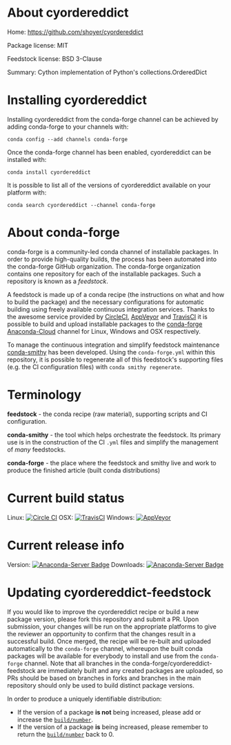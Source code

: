 About cyordereddict
===================

Home: https://github.com/shoyer/cyordereddict

Package license: MIT

Feedstock license: BSD 3-Clause

Summary: Cython implementation of Python's collections.OrderedDict



Installing cyordereddict
========================

Installing cyordereddict from the conda-forge channel can be achieved by adding conda-forge to your channels with:

```
conda config --add channels conda-forge
```

Once the conda-forge channel has been enabled, cyordereddict can be installed with:

```
conda install cyordereddict
```

It is possible to list all of the versions of cyordereddict available on your platform with:

```
conda search cyordereddict --channel conda-forge
```


About conda-forge
=================

conda-forge is a community-led conda channel of installable packages.
In order to provide high-quality builds, the process has been automated into the
conda-forge GitHub organization. The conda-forge organization contains one repository
for each of the installable packages. Such a repository is known as a *feedstock*.

A feedstock is made up of a conda recipe (the instructions on what and how to build
the package) and the necessary configurations for automatic building using freely
available continuous integration services. Thanks to the awesome service provided by
[CircleCI](https://circleci.com/), [AppVeyor](http://www.appveyor.com/)
and [TravisCI](https://travis-ci.org/) it is possible to build and upload installable
packages to the [conda-forge](https://anaconda.org/conda-forge)
[Anaconda-Cloud](http://docs.anaconda.org/) channel for Linux, Windows and OSX respectively.

To manage the continuous integration and simplify feedstock maintenance
[conda-smithy](http://github.com/conda-forge/conda-smithy) has been developed.
Using the ``conda-forge.yml`` within this repository, it is possible to regenerate all of
this feedstock's supporting files (e.g. the CI configuration files) with ``conda smithy regenerate``.


Terminology
===========

**feedstock** - the conda recipe (raw material), supporting scripts and CI configuration.

**conda-smithy** - the tool which helps orchestrate the feedstock.
                   Its primary use is in the construction of the CI ``.yml`` files
                   and simplify the management of *many* feedstocks.

**conda-forge** - the place where the feedstock and smithy live and work to
                  produce the finished article (built conda distributions)

Current build status
====================

Linux: [![Circle CI](https://circleci.com/gh/conda-forge/cyordereddict-feedstock.svg?style=shield)](https://circleci.com/gh/conda-forge/cyordereddict-feedstock)
OSX: [![TravisCI](https://travis-ci.org/conda-forge/cyordereddict-feedstock.svg?branch=master)](https://travis-ci.org/conda-forge/cyordereddict-feedstock)
Windows: [![AppVeyor](https://ci.appveyor.com/api/projects/status/github/conda-forge/cyordereddict-feedstock?svg=True)](https://ci.appveyor.com/project/conda-forge/cyordereddict-feedstock/branch/master)

Current release info
====================
Version: [![Anaconda-Server Badge](https://anaconda.org/conda-forge/cyordereddict/badges/version.svg)](https://anaconda.org/conda-forge/cyordereddict)
Downloads: [![Anaconda-Server Badge](https://anaconda.org/conda-forge/cyordereddict/badges/downloads.svg)](https://anaconda.org/conda-forge/cyordereddict)


Updating cyordereddict-feedstock
================================

If you would like to improve the cyordereddict recipe or build a new
package version, please fork this repository and submit a PR. Upon submission,
your changes will be run on the appropriate platforms to give the reviewer an
opportunity to confirm that the changes result in a successful build. Once
merged, the recipe will be re-built and uploaded automatically to the
`conda-forge` channel, whereupon the built conda packages will be available for
everybody to install and use from the `conda-forge` channel.
Note that all branches in the conda-forge/cyordereddict-feedstock are
immediately built and any created packages are uploaded, so PRs should be based
on branches in forks and branches in the main repository should only be used to
build distinct package versions.

In order to produce a uniquely identifiable distribution:
 * If the version of a package **is not** being increased, please add or increase
   the [``build/number``](http://conda.pydata.org/docs/building/meta-yaml.html#build-number-and-string).
 * If the version of a package **is** being increased, please remember to return
   the [``build/number``](http://conda.pydata.org/docs/building/meta-yaml.html#build-number-and-string)
   back to 0.
